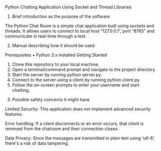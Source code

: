 Python Chatting Application Using Socket and Thread Libraries


1)	Brief introduction as the purpose of the software

The Python Chat Room is a simple chat application built using sockets and threads. 
It allows users to connect to local host “127.0.0.1”, port “8765” and communicate in real-time through a text.
	
2)	Manual describing how it should be used 

Prerequisites
•	Python 3.x installed
Getting Started
1.	Clone this repository to your local machine.
2.	Open a terminal/command prompt and navigate to the project directory.
3.	Start the server by running python server.py.
4.	Connect to the server using a client by running python client.py.
5.	Follow the on-screen prompts to enter your username and start chatting.

3)	Possible safety concerns it might have

Limited Security: This application does not implement advanced security features.

Error handling: If a client disconnects or an error occurs, that client is removed from the chatroom and their connection closes. 

Data Privacy: Since the messages are transmitted in plain text using ‘utf-8’, there's a risk of data tampering.


